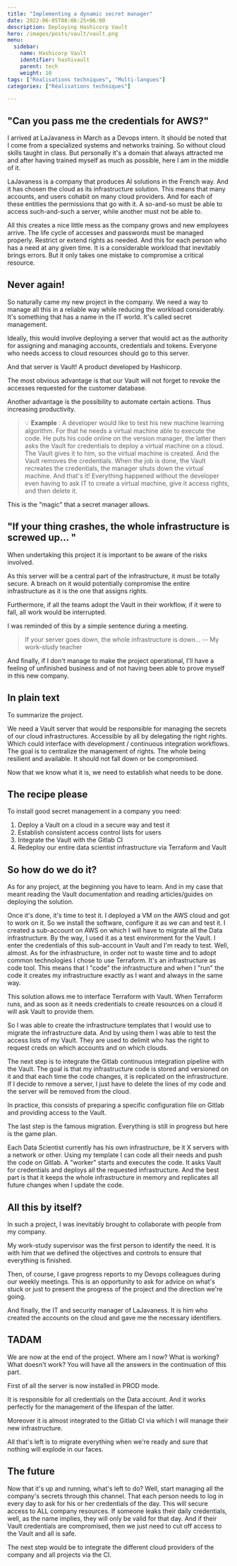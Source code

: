 ```yaml
---
title: "Implementing a dynamic secret manager"
date: 2022-06-05T08:06:25+06:00
description: Deploying Hashicorp Vault
hero: /images/posts/vault/vault.png
menu:
  sidebar:
    name: Hashicorp Vault
    identifier: hashivault
    parent: tech
    weight: 10
tags: ["Réalisations techniques", "Multi-langues"]
categories: ["Réalisations techniques"]

---
```

## "Can you pass me the credentials for AWS?"

I arrived at LaJavaness in March as a Devops intern. It should be noted that I come from a specialized systems and networks training. So without cloud skills taught in class. But personally it's a domain that always attracted me and after having trained myself as much as possible, here I am in the middle of it.

LaJavaness is a company that produces AI solutions in the French way. And it has chosen the cloud as its infrastructure solution. This means that many accounts, and users cohabit on many cloud providers. And for each of these entities the permissions that go with it. A so-and-so must be able to access such-and-such a server, while another must not be able to.

All this creates a nice little mess as the company grows and new employees arrive. The life cycle of accesses and passwords must be managed properly. Restrict or extend rights as needed. And this for each person who has a need at any given time. It is a considerable workload that inevitably brings errors. But it only takes one mistake to compromise a critical resource.

## Never again! 

So naturally came my new project in the company. We need a way to manage all this in a reliable way while reducing the workload considerably. It's something that has a name in the IT world. It's called secret management.

Ideally, this would involve deploying a server that would act as the authority for assigning and managing accounts, credentials and tokens. Everyone who needs access to cloud resources should go to this server.

And that server is Vault! A product developed by Hashicorp.

The most obvious advantage is that our Vault will not forget to revoke the accesses requested for the customer database.

Another advantage is the possibility to automate certain actions. Thus increasing productivity.

>💡 **Example** : A developer would like to test his new machine learning algorithm. For that he needs a virtual machine able to execute the code. He puts his code online on the version manager, the latter then asks the Vault for credentials to deploy a virtual machine on a cloud. The Vault gives it to him, so the virtual machine is created. And the Vault removes the credentials. When the job is done, the Vault recreates the credentials, the manager shuts down the virtual machine. And that's it! Everything happened without the developer even having to ask IT to create a virtual machine, give it access rights, and then delete it.

This is the "magic" that a secret manager allows.

## "If your thing crashes, the whole infrastructure is screwed up... "

When undertaking this project it is important to be aware of the risks involved.

As this server will be a central part of the infrastructure, it must be totally secure. A breach on it would potentially compromise the entire infrastructure as it is the one that assigns rights.

Furthermore, if all the teams adopt the Vault in their workflow, if it were to fall, all work would be interrupted.

I was reminded of this by a simple sentence during a meeting.

> If your server goes down, the whole infrastructure is down...
>-- My work-study teacher

And finally, if I don't manage to make the project operational, I'll have a feeling of unfinished business and of not having been able to prove myself in this new company.

## In plain text

To summarize the project.

We need a Vault server that would be responsible for managing the secrets of our cloud infrastructures. Accessible by all by delegating the right rights. Which could interface with development / continuous integration workflows. The goal is to centralize the management of rights. The whole being resilient and available. It should not fall down or be compromised.

Now that we know what it is, we need to establish what needs to be done.

## The recipe please

To install good secret management in a company you need:

1. Deploy a Vault on a cloud in a secure way and test it
2. Establish consistent access control lists for users
3. Integrate the Vault with the Gitlab CI
4. Redeploy our entire data scientist infrastructure via Terraform and Vault

## So how do we do it?

As for any project, at the beginning you have to learn. And in my case that meant reading the Vault documentation and reading articles/guides on deploying the solution.

Once it's done, it's time to test it. I deployed a VM on the AWS cloud and got to work on it. So we install the software, configure it as we can and test it. I created a sub-account on AWS on which I will have to migrate all the Data infrastructure. By the way, I used it as a test environment for the Vault.  I enter the credentials of this sub-account in Vault and I'm ready to test. Well, almost. As for the infrastructure, in order not to waste time and to adopt common technologies I chose to use Terraform. It's an infrastructure as code tool. This means that I "code" the infrastructure and when I "run" the code it creates my infrastructure exactly as I want and always in the same way.

This solution allows me to interface Terraform with Vault. When Terraform runs, and as soon as it needs credentials to create resources on a cloud it will ask Vault to provide them.

So I was able to create the infrastructure templates that I would use to migrate the infrastructure data. And by using them I was able to test the access lists of my Vault. They are used to delimit who has the right to request creds on which accounts and on which clouds.

The next step is to integrate the Gitlab continuous integration pipeline with the Vault. The goal is that my infrastructure code is stored and versioned on it and that each time the code changes, it is replicated on the infrastructure. If I decide to remove a server, I just have to delete the lines of my code and the server will be removed from the cloud.

In practice, this consists of preparing a specific configuration file on Gitlab and providing access to the Vault.

The last step is the famous migration. Everything is still in progress but here is the game plan.

Each Data Scientist currently has his own infrastructure, be it X servers with a network or other. Using my template I can code all their needs and push the code on Gitlab. A "worker" starts and executes the code. It asks Vault for credentials and deploys all the requested infrastructure. And the best part is that it keeps the whole infrastructure in memory and replicates all future changes when I update the code.

## All this by itself?

In such a project, I was inevitably brought to collaborate with people from my company.

My work-study supervisor was the first person to identify the need. It is with him that we defined the objectives and controls to ensure that everything is finished.

Then, of course, I gave progress reports to my Devops colleagues during our weekly meetings. This is an opportunity to ask for advice on what's stuck or just to present the progress of the project and the direction we're going.

And finally, the IT and security manager of LaJavaness. It is him who created the accounts on the cloud and gave me the necessary identifiers.

## TADAM

We are now at the end of the project. Where am I now? What is working? What doesn't work? You will have all the answers in the continuation of this part.

First of all the server is now installed in PROD mode.

It is responsible for all credentials on the Data account. And it works perfectly for the management of the lifespan of the latter.

Moreover it is almost integrated to the Gitlab CI via which I will manage their new infrastructure.

All that's left is to migrate everything when we're ready and sure that nothing will explode in our faces.

## The future

Now that it's up and running, what's left to do? Well, start managing all the company's secrets through this channel. That each person needs to log in every day to ask for his or her credentials of the day. This will secure access to ALL company resources. If someone leaks their daily credentials, well, as the name implies, they will only be valid for that day. And if their Vault credentials are compromised, then we just need to cut off access to the Vault and all is safe.

The next step would be to integrate the different cloud providers of the company and all projects via the CI.
